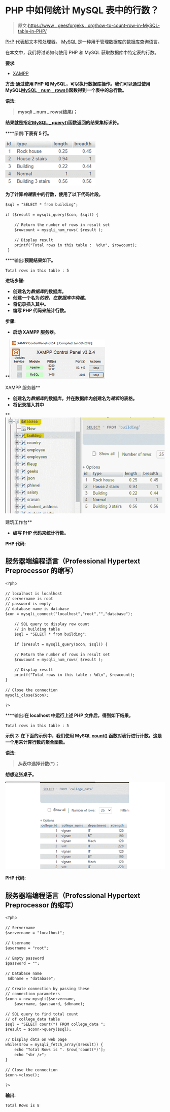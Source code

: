 # PHP 中如何统计 MySQL 表中的行数？

> 原文:[https://www . geesforgeks . org/how-to-count-row-in-MySQL-table-in-PHP/](https://www.geeksforgeeks.org/how-to-count-rows-in-mysql-table-in-php/)

[PHP](https://www.geeksforgeeks.org/php-tutorials/) 代表超文本预处理器。 [MySQL](https://www.geeksforgeeks.org/mysql-common-mysql-queries/) 是一种用于管理数据库的数据库查询语言。

在本文中，我们将讨论如何使用 PHP 和 MySQL 获取数据库中特定表的行数。

**要求**:

*   [XAMPP](https://www.geeksforgeeks.org/performing-database-operations-in-xampp/)

**方法:**通过使用 PHP 和 MySQL，可以执行数据库操作。我们可以通过使用 MySQL[**MySQL _ num _ rows()**](https://www.geeksforgeeks.org/php-mysqli_num_rows-function/)**函数**得到一个表中的总行数。****

****语法:****

> **mysqli _ num _ rows(结果)；**

**结果就是指定[**MySQL _ query()**](https://www.geeksforgeeks.org/php-mysql-select-query/)函数返回的结果集标识符。**

****示例:**下表有 5 行。**

**![](img/c66df4f7623dfbea137dc517e584ac5e.png)**

**为了计算*构建*表中的行数，使用了以下代码片段。**

```
$sql = "SELECT * from building";

if ($result = mysqli_query($con, $sql)) {

    // Return the number of rows in result set
    $rowcount = mysqli_num_rows( $result );

    // Display result
    printf("Total rows in this table :  %d\n", $rowcount);
 }
```

****输出:**预期结果如下。**

```
Total rows in this table : 5
```

****进场步骤:****

*   **创建名为*数据库*的数据库。**
*   **创建一个名为*的表，在数据库中构建*。**
*   **将记录插入其中。**
*   **编写 PHP 代码来统计行数。**

****步骤:****

*   **启动 XAMPP 服务器。**

**![](img/4b1d1e66ecd353fbf469d515e107cb93.png)

XAMPP 服务器** 

*   **创建名为*数据库*的数据库，并在数据库内创建名为*建筑*的表格。**
*   **将记录插入其中**

**![](img/f6f7ed6e7e64f4ad93568112e96ebcbe.png)

建筑工作台** 

*   **编写 PHP 代码来统计行数。**

****PHP 代码:****

## **服务器端编程语言（Professional Hypertext Preprocessor 的缩写）**

```
<?php

// localhost is localhost
// servername is root
// password is empty
// database name is database
$con = mysqli_connect("localhost","root","","database");

    // SQL query to display row count
    // in building table
    $sql = "SELECT * from building";

    if ($result = mysqli_query($con, $sql)) {

    // Return the number of rows in result set
    $rowcount = mysqli_num_rows( $result );

    // Display result
    printf("Total rows in this table : %d\n", $rowcount);
}

// Close the connection
mysqli_close($con);

?>
```

****输出:**在 localhost 中运行上述 PHP 文件后，得到如下结果。**

```
Total rows in this table : 5
```

****示例 2:** 在下面的示例中，我们使用 MySQL [**count()**](https://www.geeksforgeeks.org/count-function-in-mysql/) 函数对表行进行计数。这是一个用来计算行数的聚合函数。**

****语法**:**

> **从表中选择计数(*)；**

**想想这张桌子。**

**![](img/248ea5e318df0224559c4d0c7cee2a50.png)**

****PHP 代码:****

## **服务器端编程语言（Professional Hypertext Preprocessor 的缩写）**

```
<?php

// Servername
$servername = "localhost";

// Username
$username = "root";

// Empty password
$password = "";

// Database name
 $dbname = "database";

// Create connection by passing these
// connection parameters
$conn = new mysqli($servername, 
    $username, $password, $dbname);

// SQL query to find total count
// of college_data table
$sql = "SELECT count(*) FROM college_data ";
$result = $conn->query($sql);

// Display data on web page
while($row = mysqli_fetch_array($result)) {
    echo "Total Rows is ". $row['count(*)'];
    echo "<br />";
}

// Close the connection
$conn->close();

?>
```

****输出:****

```
Total Rows is 8
```
